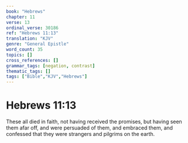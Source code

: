 ```yaml
---
book: "Hebrews"
chapter: 11
verse: 13
ordinal_verse: 30186
ref: "Hebrews 11:13"
translation: "KJV"
genre: "General Epistle"
word_count: 35
topics: []
cross_references: []
grammar_tags: [negation, contrast]
thematic_tags: []
tags: ["Bible","KJV","Hebrews"]
---
```


# Hebrews 11:13

These all died in faith, not having received the promises, but having seen them afar off, and were persuaded of them, and embraced them, and confessed that they were strangers and pilgrims on the earth.
